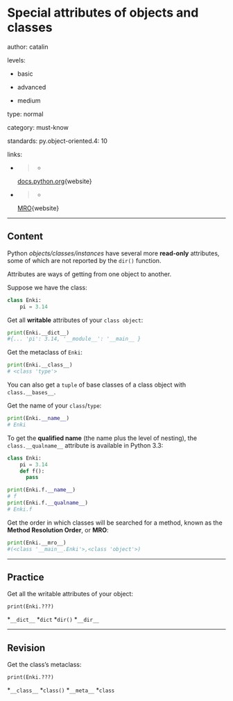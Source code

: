 # Special attributes of objects and classes
author: catalin

levels:

  - basic

  - advanced

  - medium

type: normal

category: must-know

standards:
  py.object-oriented.4: 10

links:

  - >-
    [docs.python.org](https://docs.python.org/3.5/library/stdtypes.html#special-attributes){website}

  - >-
    [MRO](http://python-history.blogspot.in/2010/06/method-resolution-order.html){website}

---
## Content

Python *objects/classes/instances* have several more **read-only** attributes, some of which are not reported by the `dir()` function.

Attributes are ways of getting from one object to another.

Suppose we have the class:
```python
class Enki:
    pi = 3.14
```

Get all **writable** attributes of your `class object`:
```python
print(Enki.__dict__)
#{... 'pi': 3.14, '__module__': '__main__ }

```
Get the metaclass of `Enki`:
```python
print(Enki.__class__)
# <class 'type'>
```
You can also get a `tuple` of base classes of a class object with `class.__bases__`.

Get the name of your `class`/`type`:
```python
print(Enki.__name__)
# Enki

```

To get the **qualified name** (the name plus the level of nesting), the `class.__qualname__` attribute is available in Python 3.3:
```python
class Enki:
    pi = 3.14
    def f():
      pass

print(Enki.f.__name__)
# f
print(Enki.f.__qualname__)
# Enki.f
```

Get the order in which classes will be searched for a method, known as the **Method Resolution Order**, or **MRO**:
```python
print(Enki.__mro__)
#(<class '__main__.Enki'>,<class 'object'>)
```

---
## Practice

Get all the writable attributes of your object:

```
print(Enki.???)
```
*`__dict__`
*`dict`
*`dir()`
*`__dir__`

---
## Revision

Get the class’s metaclass:

```
print(Enki.???)
```
*`__class__`
*`class()`
*`__meta__`
*`class`
